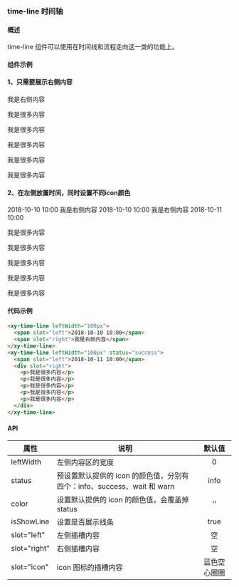 ### time-line 时间轴

#### 概述
time-line 组件可以使用在时间线和流程走向这一类的功能上。

#### 组件示例

#### 1、只需要展示右侧内容

<div style="margin-top: 10px;">
  <xy-time-line>
    <span slot="right">我是右侧内容</span>
  </xy-time-line>
  <xy-time-line>
    <div slot="right">
      <p>我是很多内容</p>
      <p>我是很多内容</p>
      <p>我是很多内容</p>
      <p>我是很多内容</p>
      <p>我是很多内容</p>
    </div>
  </xy-time-line>
</div>

#### 2、在左侧放置时间，同时设置不同icon颜色

<div style="margin-top: 10px;">
  <xy-time-line leftWidth="100px">
    <span slot="left">2018-10-10 10:00</span>
    <span slot="right">我是右侧内容</span>
  </xy-time-line>
  <xy-time-line leftWidth="100px" status="success">
    <span slot="left">2018-10-10 10:00</span>
    <span slot="right">我是右侧内容</span>
  </xy-time-line>
  <xy-time-line leftWidth="100px" status="wait" :isShowLine="false">
    <span slot="left">2018-10-11 10:00</span>
    <div slot="right">
      <p>我是很多内容</p>
      <p>我是很多内容</p>
      <p>我是很多内容</p>
      <p>我是很多内容</p>
      <p>我是很多内容</p>
    </div>
  </xy-time-line>
</div>

#### 代码示例

```html
<xy-time-line leftWidth="100px">
  <span slot="left">2018-10-10 10:00</span>
  <span slot="right">我是右侧内容</span>
</xy-time-line>
<xy-time-line leftWidth="100px" status="success">
  <span slot="left">2018-10-11 10:00</span>
  <div slot="right">
    <p>我是很多内容</p>
    <p>我是很多内容</p>
    <p>我是很多内容</p>
    <p>我是很多内容</p>
    <p>我是很多内容</p>
  </div>
</xy-time-line>
```

#### API

| 属性 | 说明 | 默认值 |
| ------ | ------ | :------: |
| leftWidth | 左侧内容区的宽度 | 0 |
| status | 预设置默认提供的 icon 的颜色值，分别有四个：info、success、wait 和 warn | info |
| color | 设置默认提供的 icon 的颜色值，会覆盖掉status | '' |
| isShowLine | 设置是否展示线条 | true |
| slot="left" | 左侧插槽内容 | 空 |
| slot="right" | 右侧插槽内容 | 空 |
| slot="icon" | icon 图标的插槽内容 | 蓝色空心圈圈 |

